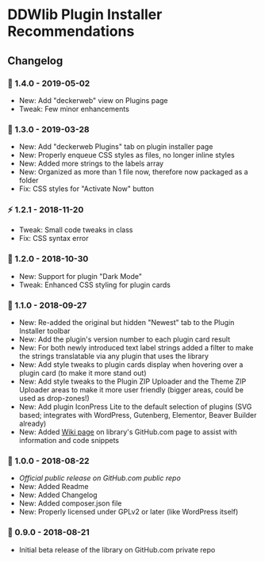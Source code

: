 # DDWlib Plugin Installer Recommendations

## Changelog

### 🎉 1.4.0 - 2019-05-02

* New: Add "deckerweb" view on Plugins page
* Tweak: Few minor enhancements


### 🎉 1.3.0 - 2019-03-28

* New: Add "deckerweb Plugins" tab on plugin installer page
* New: Properly enqueue CSS styles as files, no longer inline styles
* New: Added more strings to the labels array
* New: Organized as more than 1 file now, therefore now packaged as a folder
* Fix: CSS styles for "Activate Now" button


### ⚡ 1.2.1 - 2018-11-20

* Tweak: Small code tweaks in class
* Fix: CSS syntax error


### 🎉 1.2.0 - 2018-10-30

* New: Support for plugin "Dark Mode"
* Tweak: Enhanced CSS styling for plugin cards


### 🎉 1.1.0 - 2018-09-27

* New: Re-added the original but hidden "Newest" tab to the Plugin Installer toolbar
* New: Add the plugin's version number to each plugin card result
* New: For both newly introduced text label strings added a filter to make the strings translatable via any plugin that uses the library
* New: Add style tweaks to plugin cards display when hovering over a plugin card (to make it more stand out)
* New: Add style tweaks to the Plugin ZIP Uploader and the Theme ZIP Uploader areas to make it more user friendly (bigger areas, could be used as drop-zones!)
* New: Add plugin IconPress Lite to the default selection of plugins (SVG based; integrates with WordPress, Gutenberg, Elementor, Beaver Builder already)
* New: Added [Wiki page](https://github.com/deckerweb/ddwlib-plugin-installer-recommendations/wiki) on library's GitHub.com page to assist with information and code snippets


### 🎉 1.0.0 - 2018-08-22

* *Official public release on GitHub.com public repo*
* New: Added Readme
* New: Added Changelog
* New: Added composer.json file
* New: Properly licensed under GPLv2 or later (like WordPress itself)


### 🎉 0.9.0 - 2018-08-21

* Initial beta release of the library on GitHub.com private repo
